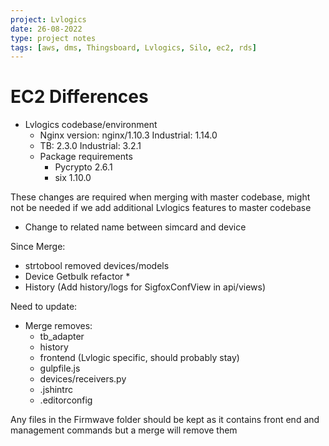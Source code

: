 ```yaml
---
project: Lvlogics
date: 26-08-2022
type: project notes
tags: [aws, dms, Thingsboard, Lvlogics, Silo, ec2, rds]
---
```


# EC2 Differences
- Lvlogics codebase/environment
	- Nginx version: nginx/1.10.3 Industrial: 1.14.0
	- TB: 2.3.0 Industrial: 3.2.1
	- Package requirements
		- Pycrypto 2.6.1
		- six 1.10.0

These changes are required when merging with master codebase, might not be needed if we add additional Lvlogics features to master codebase
- Change to related name between simcard and device

Since Merge:
- strtobool removed devices/models
- Device Getbulk refactor *
- History (Add history/logs for SigfoxConfView in api/views)

Need to update:
- Merge removes:
	- tb_adapter
	- history
	- frontend (Lvlogic specific, should probably stay)
	- gulpfile.js
	- devices/receivers.py
	- .jshintrc
	- .editorconfig

Any files in the Firmwave folder should be kept as it contains front end and management commands but a merge will remove them